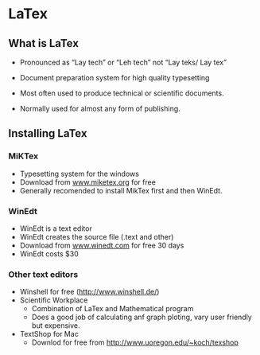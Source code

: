 # **LaTex**

## What is LaTex
* Pronounced as “Lay tech” or “Leh tech” not “Lay teks/ Lay tex”
* Document preparation system for high quality typesetting

* Most often used to produce technical or scientific documents.

* Normally used for almost any form of publishing.


## Installing LaTex
### MiKTex
* Typesetting system for the windows
* Download from www.miketex.org for free
* Generally recomended to install MikTex first and then WinEdt. 


### WinEdt

* WinEdt is a text editor
* WinEdt creates the source file (.text and other)
* Download from www.winedt.com for free 30 days
* WinEdt costs $30

### Other text editors
* Winshell for free (http://www.winshell.de/)
* Scientific Workplace
    * Combination of LaTex and Mathematical program
    * Does a good job of calculating anf graph ploting, vary user friendly but expensive. 
* TextShop for Mac
    * Downlod for free from http://www.uoregon.edu/~koch/texshop
